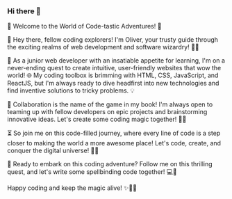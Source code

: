 ### Hi there 👋

🚀 Welcome to the World of Code-tastic Adventures! 🚀

👋 Hey there, fellow coding explorers! I'm Oliver, your trusty guide through the exciting realms of web development and software wizardry! 🧙‍♂️

🌟 As a junior web developer with an insatiable appetite for learning, I'm on a never-ending quest to create intuitive, user-friendly websites that wow the world! 🌐 My coding toolbox is brimming with HTML, CSS, JavaScript, and ReactJS, but I'm always ready to dive headfirst into new technologies and find inventive solutions to tricky problems. 💡

🎉 Collaboration is the name of the game in my book! I'm always open to teaming up with fellow developers on epic projects and brainstorming innovative ideas. Let's create some coding magic together! 🌟✨

⏳ So join me on this code-filled journey, where every line of code is a step closer to making the world a more awesome place! Let's code, create, and conquer the digital universe! 🌌🚀

🌟 Ready to embark on this coding adventure? Follow me on this thrilling quest, and let's write some spellbinding code together! 💻🎉

Happy coding and keep the magic alive! ✨🧙‍♂️

<!--
**Oli-G33/Oli-G33** is a ✨ _special_ ✨ repository because its `README.md` (this file) appears on your GitHub profile.

Here are some ideas to get you started:

- 🔭 I’m currently working on ...
- 🌱 I’m currently learning ...
- 👯 I’m looking to collaborate on ...
- 🤔 I’m looking for help with ...
- 💬 Ask me about ...
- 📫 How to reach me: ...
- 😄 Pronouns: ...
- ⚡ Fun fact: ...
-->
